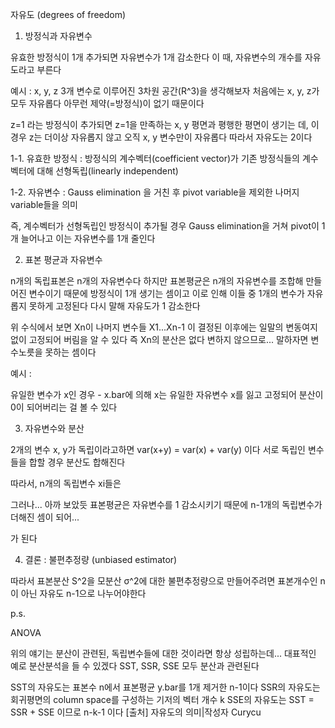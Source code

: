 자유도 (degrees of freedom)


1. 방정식과 자유변수

유효한 방정식이 1개 추가되면 자유변수가 1개 감소한다
이 때, 자유변수의 개수를 자유도라고 부른다

예시 : 
x, y, z 3개 변수로 이루어진 3차원 공간(R^3)을 생각해보자
처음에는 x, y, z가 모두 자유롭다
아무런 제약(=방정식)이 없기 때문이다
 
z=1 라는 방정식이 추가되면 z=1을 만족하는 x, y 평면과 평행한 평면이 생기는 데, 
이 경우 z는 더이상 자유롭지 않고 오직 x, y 변수만이 자유롭다
따라서 자유도는 2이다


1-1. 유효한 방정식 :
방정식의 계수벡터(coefficient vector)가 기존 방정식들의 계수벡터에 대해 선형독립(linearly independent)

1-2. 자유변수 :
Gauss elimination 을 거친 후 pivot variable을 제외한 나머지 variable들을 의미

즉, 계수벡터가 선형독립인 방정식이 추가될 경우 Gauss elimination을 거쳐 pivot이 1개 늘어나고 이는 자유변수를 1개 줄인다



2. 표본 평균과 자유변수 

n개의 독립표본은 n개의 자유변수다
하지만 표본평균은 n개의 자유변수를 조합해 만들어진 변수이기 때문에 방정식이 1개 생기는 셈이고 이로 인해 이들 중 1개의 변수가 자유롭지 못하게 고정된다 다시 말해 자유도가 1 감소한다

위 수식에서 보면 Xn이 나머지 변수들 X1...Xn-1 이 결정된 이후에는 일말의 변동여지 없이 고정되어 버림을 알 수 있다
즉 Xn의 분산은 없다 
변하지 않으므로... 말하자면 변수노릇을 못하는 셈이다


예시 : 

유일한 변수가 x인 경우 - x.bar에 의해 x는 유일한 자유변수 x를 잃고 고정되어 분산이 0이 되어버리는 걸 볼 수 있다



3. 자유변수와 분산

2개의 변수 x, y가 독립이라고하면 var(x+y) = var(x) + var(y) 이다
서로 독립인 변수들을 합할 경우 분산도 합해진다

따라서, n개의 독립변수 xi들은


그러나... 아까 보았듯 표본평균은 자유변수를 1 감소시키기 때문에
n-1개의 독립변수가 더해진 셈이 되어...


가 된다



4. 결론 : 불편추정량 (unbiased estimator)

따라서 표본분산 S^2을 모분산 σ^2에 대한 불편추정량으로 만들어주려면 표본개수인 n이 아닌 자유도 n-1으로 나누어야한다



p.s. 

ANOVA

위의 얘기는 분산이 관련된, 독립변수들에 대한 것이라면 항상 성립하는데...
대표적인 예로 분산분석을 들 수 있겠다
SST, SSR, SSE 모두 분산과 관련된다

SST의 자유도는 표본수 n에서 표본평균 y.bar를 1개 제거한 n-1이다
SSR의 자유도는 회귀평면의 column space를 구성하는 기저의 벡터 개수 k
SSE의 자유도는 SST = SSR + SSE 이므로 n-k-1 이다
[출처] 자유도의 의미|작성자 Curycu

